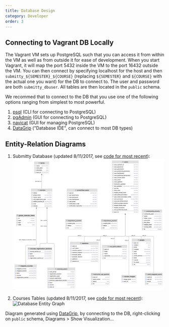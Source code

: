 ```yaml
---
title: Database Design
category: Developer
order: 3
---
```


## Connecting to Vagrant DB Locally

   The Vagrant VM sets up PostgreSQL such that you can access it from
   within the VM as well as from outside it for ease of development. When
   you start Vagrant, it will map the port 5432 inside the VM to the port
   16432 outside the VM. You can then connect by specifying localhost for
   the host and then `submitty_${SEMESTER}_${COURSE}` (replacing
   `${SEMESTER}` and `${COURSE}` with the actual one you want) for the DB
   to connect to. The user and password are both `submitty_dbuser`. All tables are then
   located in the `public` schema.

   We recommed that to connect to the DB that you use one of the following
   options ranging from simplest to most powerful.

   1. [psql](http://postgresguide.com/utilities/psql.html) (CLI for connecting to PostgreSQL)
   2. [pgAdmin](https://www.pgadmin.org/) (GUI for connecting to PostgreSQL) 
   3. [navicat](https://www.navicat.com/en/products/navicat-for-postgresql) (GUI for managing PostgreSQL)
   4. [DataGrip](https://www.jetbrains.com/datagrip/) ("Database IDE", can connect to most DB types)

## Entity-Relation Diagrams

   1. Submitty Database (updated 8/11/2017, see [code for most recent](https://github.com/Submitty/Submitty/blob/master/migration/migrator/data/submitty_db.sql)):
      ![Database Entity Graph](/images/database_entity_graph.png)

   2. Courses Tables (updated 8/11/2017, see [code for most recent](https://github.com/Submitty/Submitty/blob/master/migration/migrator/data/course_tables.sql)):
      ![Database Entity Graph](/images/database_course_entity_graph.png)

   Diagram generated using [DataGrip](https://www.jetbrains.com/datagrip/), by
   connecting to the DB, right-clicking on `public` schema,
   Diagrams > Show Visualization...
